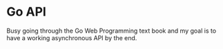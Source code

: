 # Go API

Busy going through the Go Web Programming text book and my goal is to have a working asynchronous API by the end.
